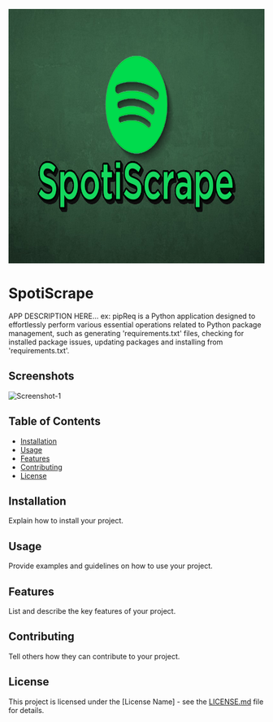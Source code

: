 <p align="center">
  <img width="660" height="500" src="Images/SpotiScrapeLogo4.png">
</p>

# SpotiScrape

APP DESCRIPTION HERE... ex: pipReq is a Python application designed to effortlessly perform various essential operations related to Python package management, such as generating 'requirements.txt' files, checking for installed package issues, updating packages and installing from 'requirements.txt'. 

## Screenshots 

<img src="INSERT.SCREENSHOT.IMAGE.URL.HERE.png" alt="Screenshot-1" border="0"> 

## Table of Contents 

- [Installation](#installation) 
- [Usage](#usage) 
- [Features](#features) 
- [Contributing](#contributing) 
- [License](#license) 

## Installation 

Explain how to install your project. 

## Usage 

Provide examples and guidelines on how to use your project. 

## Features 

List and describe the key features of your project. 

## Contributing 

Tell others how they can contribute to your project. 

## License 

This project is licensed under the [License Name] - see the [LICENSE.md](LICENSE.md) file for details. 